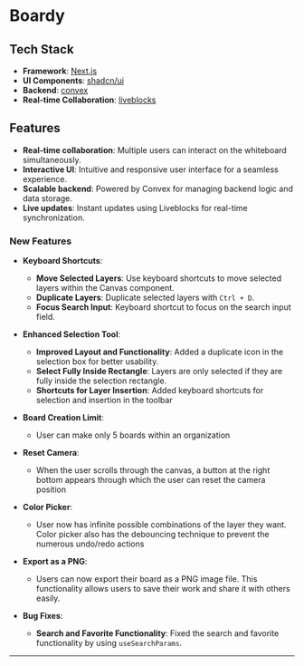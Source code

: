 # Boardy

## Tech Stack

- **Framework**: [Next.js](https://nextjs.org/)
- **UI Components**: [shadcn/ui](https://ui.shadcn.com/)
- **Backend**: [convex](https://www.convex.dev/)
- **Real-time Collaboration**: [liveblocks](https://liveblocks.io/)

## Features

- **Real-time collaboration**: Multiple users can interact on the whiteboard simultaneously.
- **Interactive UI**: Intuitive and responsive user interface for a seamless experience.
- **Scalable backend**: Powered by Convex for managing backend logic and data storage.
- **Live updates**: Instant updates using Liveblocks for real-time synchronization.

### New Features

- **Keyboard Shortcuts**:
  - **Move Selected Layers**: Use keyboard shortcuts to move selected layers within the Canvas component.
  - **Duplicate Layers**: Duplicate selected layers with `Ctrl + D`.
  - **Focus Search Input**: Keyboard shortcut to focus on the search input field.
  

- **Enhanced Selection Tool**:
  - **Improved Layout and Functionality**: Added a duplicate icon in the selection box for better usability.
  - **Select Fully Inside Rectangle**: Layers are only selected if they are fully inside the selection rectangle.
  - **Shortcuts for Layer Insertion**: Added keyboard shortcuts for selection and insertion in the toolbar

- **Board Creation Limit**:
  - User can make only 5 boards within an organization

- **Reset Camera**:
  - When the user scrolls through the canvas, a button at the right bottom appears through which the user can reset the camera position

- **Color Picker**:
  - User now has infinite possible combinations of the layer they want. Color picker also has the debouncing technique to prevent the numerous undo/redo actions

- **Export as a PNG**:
  - Users can now export their board as a PNG image file. This functionality allows users to save their work and share it with others easily.

- **Bug Fixes**:
  - **Search and Favorite Functionality**: Fixed the search and favorite functionality by using `useSearchParams`.

---
